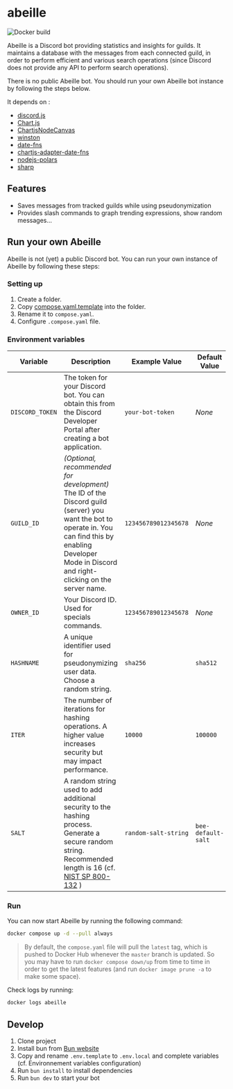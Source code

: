 # abeille

![Docker build](https://github.com/actionbrk/abeille/actions/workflows/docker-image.yml/badge.svg)

Abeille is a Discord bot providing statistics and insights for guilds. It maintains a database with the messages from each connected guild, in order to perform efficient and various search operations (since Discord does not provide any API to perform search operations).

There is no public Abeille bot. You should run your own Abeille bot instance by following the steps below.

It depends on :

- [discord.js](https://github.com/discordjs/discord.js)
- [Chart.js](https://github.com/chartjs/Chart.js)
- [ChartjsNodeCanvas](https://github.com/SeanSobey/ChartjsNodeCanvas)
- [winston](https://github.com/winstonjs/winston)
- [date-fns](https://github.com/date-fns/date-fns)
- [chartjs-adapter-date-fns](https://github.com/chartjs/chartjs-adapter-date-fns)
- [nodejs-polars](https://github.com/pola-rs/nodejs-polars)
- [sharp](https://github.com/lovell/sharp)

## Features

- Saves messages from tracked guilds while using pseudonymization
- Provides slash commands to graph trending expressions, show random messages...

## Run your own Abeille

Abeille is not (yet) a public Discord bot. You can run your own instance of Abeille by following these steps:

### Setting up

1. Create a folder.
2. Copy [compose.yaml.template](compose.yaml.template) into the folder.
3. Rename it to `compose.yaml`.
4. Configure `.compose.yaml` file.

### Environment variables

| Variable        | Description                                                                                                                                                                                                                               | Example Value        | Default Value      |
| --------------- | ----------------------------------------------------------------------------------------------------------------------------------------------------------------------------------------------------------------------------------------- | -------------------- | ------------------ |
| `DISCORD_TOKEN` | The token for your Discord bot. You can obtain this from the Discord Developer Portal after creating a bot application.                                                                                                                   | `your-bot-token`     | _None_             |
| `GUILD_ID`      | _(Optional, recommended for development)_ The ID of the Discord guild (server) you want the bot to operate in. You can find this by enabling Developer Mode in Discord and right-clicking on the server name.                             | `123456789012345678` | _None_             |
| `OWNER_ID`      | Your Discord ID. Used for specials commands.                                                                                                                                                                                              | `123456789012345678` | _None_             |
| `HASHNAME`      | A unique identifier used for pseudonymizing user data. Choose a random string.                                                                                                                                                            | `sha256`             | `sha512`           |
| `ITER`          | The number of iterations for hashing operations. A higher value increases security but may impact performance.                                                                                                                            | `10000`              | `100000`           |
| `SALT`          | A random string used to add additional security to the hashing process. Generate a secure random string. Recommended length is 16 (cf. [NIST SP 800-132](https://nvlpubs.nist.gov/nistpubs/Legacy/SP/nistspecialpublication800-132.pdf) ) | `random-salt-string` | `bee-default-salt` |

### Run

You can now start Abeille by running the following command:

```bash
docker compose up -d --pull always
```

> By default, the `compose.yaml` file will pull the `latest` tag, which is pushed to Docker Hub whenever the `master` branch is updated.
> So you may have to run `docker compose down/up` from time to time in order to get the latest features (and run `docker image prune -a` to make some space).

Check logs by running:

```bash
docker logs abeille
```

## Develop

1. Clone project
2. Install bun from [Bun website](https://bun.sh/)
3. Copy and rename `.env.template` to `.env.local` and complete variables (cf. Environnement variables configuration)
4. Run `bun install` to install dependencies
5. Run `bun dev` to start your bot
